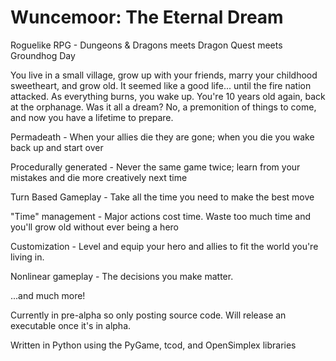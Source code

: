 # Wuncemoor: The Eternal Dream

Roguelike RPG - Dungeons & Dragons meets Dragon Quest meets Groundhog Day

You live in a small village, grow up with your friends, marry your childhood sweetheart, and grow old. It seemed like a good life... until the fire nation attacked. As everything burns, you wake up. You're 10 years old again, back at the orphanage. Was it all a dream? No, a premonition of things to come, and now you have a lifetime to prepare.


Permadeath - When your allies die they are gone; when you die you wake back up and start over

Procedurally generated - Never the same game twice; learn from your mistakes and die more creatively next time

Turn Based Gameplay - Take all the time you need to make the best move

"Time" management - Major actions cost time. Waste too much time and you'll grow old without ever being a hero

Customization - Level and equip your hero and allies to fit the world you're living in.

Nonlinear gameplay - The decisions you make matter.

...and much more!

Currently in pre-alpha so only posting source code. Will release an executable once it's in alpha.

Written in Python using the PyGame, tcod, and OpenSimplex libraries